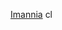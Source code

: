 [Imannia](https://imaniaaaa.tumblr.com/post/111867192219/towards-understanding-somalias-ancient-calendar)
cl